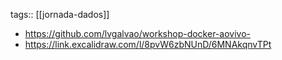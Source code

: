 tags:: [[jornada-dados]]

- https://github.com/lvgalvao/workshop-docker-aovivo-
- https://link.excalidraw.com/l/8pvW6zbNUnD/6MNAkqnvTPt